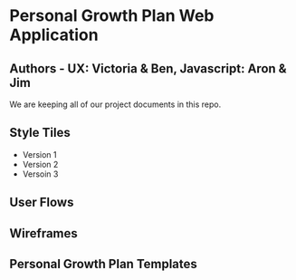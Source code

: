 Personal Growth Plan Web Application
================================================

Authors - UX: Victoria & Ben, Javascript: Aron & Jim
-----------------------

We are keeping all of our project documents in this repo.


Style Tiles
-----------
  * Version 1
  * Version 2
  * Versoin 3

User Flows
----------

Wireframes
----------

Personal Growth Plan Templates
------------------------------
